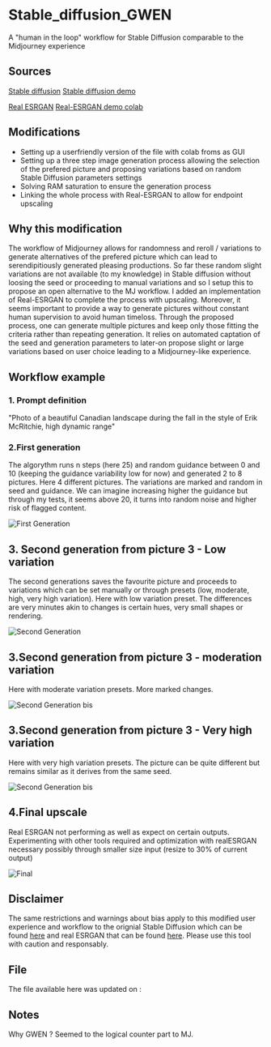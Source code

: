 # Stable_diffusion_GWEN
A "human in the loop" workflow for Stable Diffusion comparable to the Midjourney experience


## Sources
[Stable diffusion](https://huggingface.co/CompVis/stable-diffusion-v1-4)
[Stable diffusion demo](https://colab.research.google.com/github/huggingface/notebooks/blob/main/diffusers/stable_diffusion.ipynb)

[Real ESRGAN](https://github.com/xinntao/Real-ESRGAN)
[Real-ESRGAN demo colab](https://colab.research.google.com/drive/1k2Zod6kSHEvraybHl50Lys0LerhyTMCo?usp=sharing)

## Modifications

- Setting up a userfriendly version of the file with colab froms as GUI
- Setting up a three step image generation process allowing the selection of the prefered picture and proposing variations based on random Stable Diffusion parameters settings
- Solving RAM saturation to ensure the generation process
- Linking the whole process with Real-ESRGAN to allow for endpoint upscaling


## Why this modification

The workflow of Midjourney allows for randomness and reroll / variations to generate alternatives of the prefered picture which can lead to serendipitiously generated pleasing productions.  So far these random slight variations are not available (to my knowledge) in Stable diffusion without loosing the seed or proceeding to manual variations and so I setup this to propose an open alternative to the MJ workflow. I added an implementation of Real-ESRGAN to complete the process with upscaling. Moreover, it seems important to provide a way to generate pictures without constant human supervision to avoid human timeloss. Through the proposed process, one can generate multiple pictures and keep only those fitting the criteria rather than repeating generation. It relies on automated captation of the seed and generation parameters to later-on propose slight or large variations based on user choice leading to a Midjourney-like experience.

## Workflow example 

### 1. Prompt definition
   "Photo of a beautiful Canadian landscape during the fall in the style of Erik McRitchie, high dynamic range"

### 2.First generation

The algorythm runs n steps (here 25) and random guidance between 0 and 10 (keeping the guidance variability low for now) and generated 2 to 8 pictures. Here 4 different pictures. The variations are marked and random in seed and guidance. We can imagine increasing higher the guidance but through my tests, it seems above 20, it turns into random noise and higher risk of flagged content.

![First Generation](https://github.com/ABBEN4/Stable_diffusion_GWEN/blob/main/pictures/set%201.png?raw=true)

## 3. Second generation from picture 3 - Low variation

The second generations saves the favourite picture and proceeds to variations which can be set manually or through presets (low, moderate, high, very high variation). Here with low variation preset. The differences are very minutes akin to changes is certain hues, very small shapes or rendering.

![Second Generation](https://github.com/ABBEN4/Stable_diffusion_GWEN/blob/main/pictures/lowvariation.png?raw=true)

## 3.Second generation from picture 3 - moderation variation

Here with moderate variation presets. More marked changes.

![Second Generation bis](https://github.com/ABBEN4/Stable_diffusion_GWEN/blob/main/pictures/moderateVariations.png?raw=true)


## 3.Second generation from picture 3 - Very high variation

Here with very high variation presets. The picture can be quite different but remains similar as it derives from the same seed.

![Second Generation bis](https://github.com/ABBEN4/Stable_diffusion_GWEN/blob/main/pictures/veryHigh.png?raw=true)


## 4.Final upscale

Real ESRGAN not performing as well as expect on certain outputs. Experimenting with other tools required and optimization with realESRGAN necessary possibly through smaller size input (resize to 30% of current output)

![Final](https://github.com/ABBEN4/Stable_diffusion_GWEN/blob/main/pictures/Scales.png?raw=true)

## Disclaimer
The same restrictions and warnings about bias apply to this modified user experience and workflow to the orignial Stable Diffusion which can be found [here](https://huggingface.co/CompVis/stable-diffusion-v1-4>) and real ESRGAN that can be found [here](https://github.com/xinntao/Real-ESRGAN). Please use this tool with caution and responsably. 

## File

The file available here was updated on : 

## Notes

Why GWEN ? Seemed to the logical counter part to MJ. 


